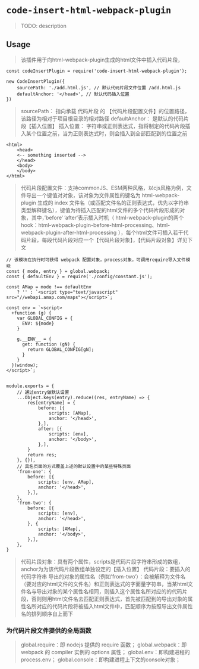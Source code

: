 # `code-insert-html-webpack-plugin`

> TODO: description

## Usage

> 该插件用于向html-webpack-plugin生成的html文件中插入代码片段，
```
const codeInsertPlugin = require('code-insert-html-webpack-plugin');

new CodeInsertPlugin({
    sourcePath: './add.html.js', // 默认代码片段文件位置 /add.html.js
    defaultAnchor: '</head>', // 默认代码插入位置
})

```
> sourcePath： 指向承载 代码片段 的 【代码片段配置文件】的位置路径，该路径为相对于项目根目录的相对路径
> defaultAnchor： 是默认的代码片段【插入位置】
> 插入位置： 字符串或正则表达式，指将制定的代码片段插入某个位置之前，当为正则表达式时，则会插入到全部匹配到的位置之前
```
<html>
    <head>
    <-- something inserted -->
    </head>
    <body>
    </body>
</html>

```
> 代码片段配置文件：支持commonJS、ESM两种风格，以cjs风格为例，文件导出一个键值对对象，该对象为文件属性的键名为 html-webpack-plugin 生成的 index 文件名（或匹配文件名的正则表达式，优先以字符串类型解释键名），键值为待插入匹配的html文件的多个代码片段形成的对象，其中，’before‘ ’after‘表示插入时机（ html-webpack-plugin的两个hook：html-webpack-plugin-before-html-processing、html-webpack-plugin-after-html-processing ），每个html文件可插入若干代码片段，每段代码片段对应一个【代码片段对象】，【代码片段对象】详见下文
```
// 该模块在执行时可获得 webpack 配置对象，process对象，可调用require导入文件模块
const { mode, entry } = global.webpack;
const { defaultEnv } = require('./config/constant.js');

const AMap = mode !== defaultEnv
    ? '' : `<script type="text/javascript" src="//webapi.amap.com/maps"></script>`;

const env = `<script>
  +function (g) {
    var GLOBAL_CONFIG = {
      ENV: ${mode}
    }

    g.__ENV__ = {
      get: function (gN) {
        return GLOBAL_CONFIG[gN];
      }
    }
  }(window);
</script>`;


module.exports = {
    // 通过entry做默认设置
    ...Object.keys(entry).reduce((res, entryName) => {
        res[entryName] = {
            before: [{
                scripts: [AMap],
                anchor: '</head>',
            },],
            after: [{
                scripts: [env],
                anchor: '</body>',
            },],
        }
        return res;
    }, {}),
    // 具名页面的方式覆盖上述的默认设置中的某些特殊页面
    'from-one': {
        before: [{
            scripts: [env, AMap],
            anchor: '</head>',
        },],
    },
    'from-two': {
        before: [{
            scripts: [env],
            anchor: '</head>',
        }, {
            scripts: [AMap],
            anchor: '</body>',
        },],
    },
}

```
> 代码片段对象：具有两个属性，scripts是代码片段字符串形成的数组，anchor为为该代码片段数组单独设定的【插入位置】
> 代码片段：要插入的代码字符串
> 导出的对象的属性名（例如’from-two‘）：会被解释为文件名（要对应的html文件的文件名）和正则表达式的字面量字符串，当某html文件名与导出对象的某个属性名相同，则插入这个属性名所对应的的代码片段，否则则用html文件名去匹配正则表达式，首先被匹配到的导出对象的属性名所对应的代码片段将被插入html文件中，匹配顺序为按照导出文件属性名的排列顺序自上而下

### 为代码片段文件提供的全局函数

> global.require：即 nodejs 提供的 require 函数；
> global.webpack：即 webpack 的 compiler 实例的 options 属性；
> global.env：即构建进程的 process.env；
> global.console：即构建进程上下文的console对象；